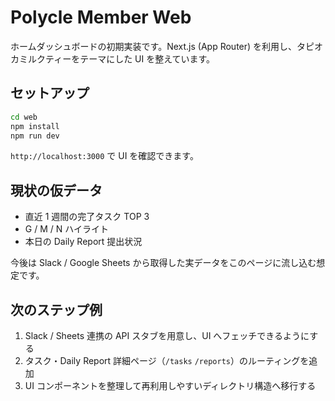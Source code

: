 # Polycle Member Web

ホームダッシュボードの初期実装です。Next.js (App Router) を利用し、タピオカミルクティーをテーマにした UI を整えています。

## セットアップ

```bash
cd web
npm install
npm run dev
```

`http://localhost:3000` で UI を確認できます。

## 現状の仮データ

* 直近 1 週間の完了タスク TOP 3
* G / M / N ハイライト
* 本日の Daily Report 提出状況

今後は Slack / Google Sheets から取得した実データをこのページに流し込む想定です。

## 次のステップ例

1. Slack / Sheets 連携の API スタブを用意し、UI へフェッチできるようにする
2. タスク・Daily Report 詳細ページ（`/tasks` `/reports`）のルーティングを追加
3. UI コンポーネントを整理して再利用しやすいディレクトリ構造へ移行する
